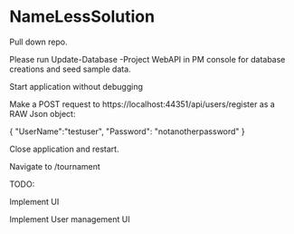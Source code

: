 # NameLessSolution

Pull down repo.

Please run Update-Database -Project WebAPI in PM console for database creations and seed sample data.

Start application without debugging

Make a POST request to https://localhost:44351/api/users/register as a RAW Json object:

{
   "UserName":"testuser",
   "Password": "notanotherpassword"
} 

Close application and restart.

Navigate to /tournament



TODO: 

Implement UI

Implement User management UI

